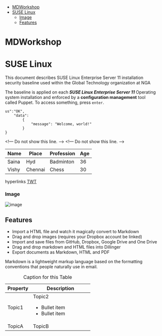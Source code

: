 - [MDWorkshop](#mdworkshop)
- [SUSE Linux](#suse-linux)
    - [Image](#image)
  - [Features](#features)


 # MDWorkshop
# SUSE Linux 

This document describes  SUSE Linux Enterprise Server 11 installation security baseline used within the Global Technology organization at NGA

The baseline is applied on each ***SUSE Linux Enterprise Server 11*** Operating system installation and enforced by a __configuration management__ tool called Puppet. To access something, press `enter`.
```
us":"OK",
    "data":
        {
            "message": "Welcome, world!"
        }
}
```
<!— Do not show this line. —>
<!— Do not show this line. —>

Name | Place | Profession | Age 
---- | ---- | ---- | ----
Saina | Hyd | Badminton | 36
Vishy | Chennai | Chess | 30
hyperlinks
[TWT](https://techwriterstribe.com/)
### Image 
![image](./ima)

## Features

- Import a HTML file and watch it magically convert to Markdown
- Drag and drop images (requires your Dropbox account be linked)
- Import and save files from GitHub, Dropbox, Google Drive and One Drive
- Drag and drop markdown and HTML files into Dillinger
- Export documents as Markdown, HTML and PDF

Markdown is a lightweight markup language based on the formatting conventions
that people naturally use in email.

<table class="table table-striped">
<caption>Caption for this Table</caption>
<thead class="thead-dark">
<tr>
    <th width="30%">Property</th>
    <th width="70%">Description</th>
    </tr>
</thead>
<tbody>
<tr>
    <td>Topic1 </td>
    <td>Topic2
        <ul>
        <li>Bullet item</li>
        <li>Bullet item</li>
        </ul>
        </td>
    </tr>
<tr>
    <td>TopicA</td>
    <td>TopicB</td>
    </tr>
</tbody>
</table>
